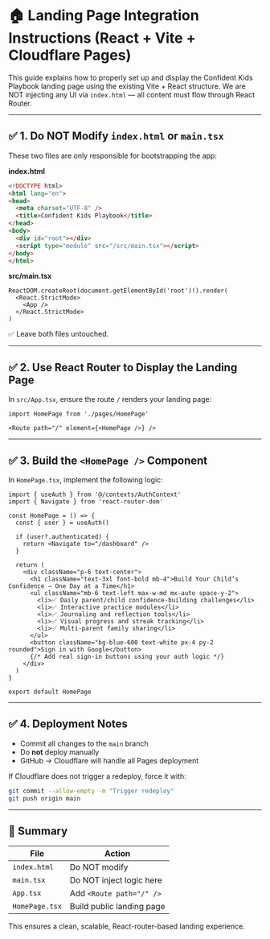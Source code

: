 # 🏠 Landing Page Integration Instructions (React + Vite + Cloudflare Pages)

This guide explains how to properly set up and display the Confident Kids Playbook landing page using the existing Vite + React structure. We are NOT injecting any UI via `index.html` — all content must flow through React Router.

---

## ✅ 1. Do NOT Modify `index.html` or `main.tsx`

These two files are only responsible for bootstrapping the app:

**index.html**
```html
<!DOCTYPE html>
<html lang="en">
<head>
  <meta charset="UTF-8" />
  <title>Confident Kids Playbook</title>
</head>
<body>
  <div id="root"></div>
  <script type="module" src="/src/main.tsx"></script>
</body>
</html>
```

**src/main.tsx**
```tsx
ReactDOM.createRoot(document.getElementById('root')!).render(
  <React.StrictMode>
    <App />
  </React.StrictMode>
)
```

✅ Leave both files untouched.

---

## ✅ 2. Use React Router to Display the Landing Page

In `src/App.tsx`, ensure the route `/` renders your landing page:

```tsx
import HomePage from './pages/HomePage'

<Route path="/" element={<HomePage />} />
```

---

## ✅ 3. Build the `<HomePage />` Component

In `HomePage.tsx`, implement the following logic:

```tsx
import { useAuth } from '@/contexts/AuthContext'
import { Navigate } from 'react-router-dom'

const HomePage = () => {
  const { user } = useAuth()

  if (user?.authenticated) {
    return <Navigate to="/dashboard" />
  }

  return (
    <div className="p-6 text-center">
      <h1 className="text-3xl font-bold mb-4">Build Your Child’s Confidence — One Day at a Time</h1>
      <ul className="mb-6 text-left max-w-md mx-auto space-y-2">
        <li>✅ Daily parent/child confidence-building challenges</li>
        <li>✅ Interactive practice modules</li>
        <li>✅ Journaling and reflection tools</li>
        <li>✅ Visual progress and streak tracking</li>
        <li>✅ Multi-parent family sharing</li>
      </ul>
      <button className="bg-blue-600 text-white px-4 py-2 rounded">Sign in with Google</button>
      {/* Add real sign-in buttons using your auth logic */}
    </div>
  )
}

export default HomePage
```

---

## ✅ 4. Deployment Notes

- Commit all changes to the `main` branch
- Do **not** deploy manually
- GitHub → Cloudflare will handle all Pages deployment

If Cloudflare does not trigger a redeploy, force it with:

```bash
git commit --allow-empty -m "Trigger redeploy"
git push origin main
```

---

## 🧼 Summary

| File                        | Action                       |
|-----------------------------|------------------------------|
| `index.html`                | Do NOT modify                |
| `main.tsx`                  | Do NOT inject logic here     |
| `App.tsx`                   | Add `<Route path="/" />`     |
| `HomePage.tsx`              | Build public landing page    |

This ensures a clean, scalable, React-router-based landing experience.

